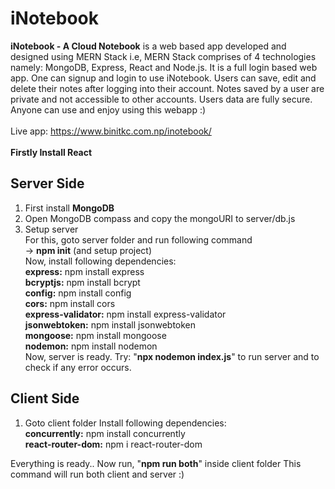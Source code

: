 # iNotebook
**iNotebook - A Cloud Notebook** is a web based app developed and designed using MERN Stack i.e, MERN Stack comprises of 4 technologies namely: MongoDB, Express, React and Node.js. It is a full login based web app. One can signup and login to use iNotebook. Users can save, edit and delete their notes after logging into their account. Notes saved by a user are private and not accessible to other accounts. Users data are fully secure. Anyone can use and enjoy using this webapp :)
<br><br>
Live app: https://www.binitkc.com.np/inotebook/
<br><br>
**Firstly Install React**

## Server Side

1. First install **MongoDB** 
2. Open MongoDB compass and copy the mongoURI to server/db.js
3. Setup server <br>
For this, goto server folder and run following command <br>
-> **npm init**  (and setup project) <br>
Now, install following dependencies: <br>
**express:** npm install express <br>
**bcryptjs:** npm install bcrypt <br>
**config:** npm install config <br>
**cors:** npm install cors <br>
**express-validator:** npm install express-validator <br>
**jsonwebtoken:** npm install jsonwebtoken <br>
**mongoose:** npm install mongoose <br>
**nodemon:** npm install nodemon <br>
Now, server is ready. Try: "**npx nodemon index.js**" to run server and to check if any error occurs.<br>


## Client Side 

1. Goto client folder
Install following dependencies:<br>
**concurrently:** npm install concurrently<br>
**react-router-dom:** npm i react-router-dom<br>

Everything is ready..
Now run, "**npm run both**" inside client folder
This command will run both client and server :)
